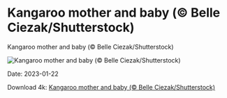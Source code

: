 # Kangaroo mother and baby (© Belle Ciezak/Shutterstock)

Kangaroo mother and baby (© Belle Ciezak/Shutterstock)

![Kangaroo mother and baby (© Belle Ciezak/Shutterstock)](https://bing.com/th?id=OHR.HuggingKanga_EN-US2086666028_UHD.jpg&w=1024&h=576)

Date: 2023-01-22

Download 4k: [Kangaroo mother and baby (© Belle Ciezak/Shutterstock)](https://bing.com/th?id=OHR.HuggingKanga_EN-US2086666028_UHD.jpg)


